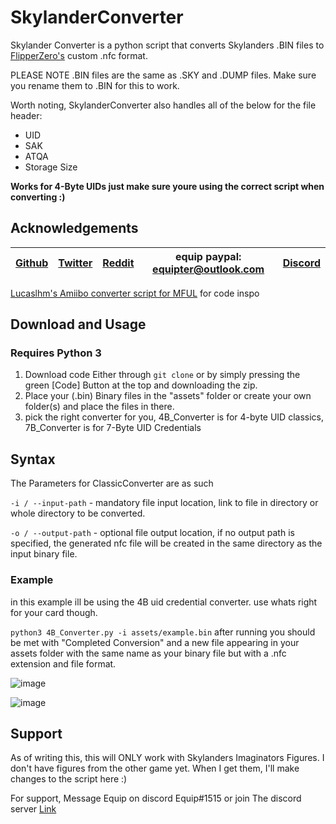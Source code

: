 # SkylanderConverter
Skylander Converter is a python script that converts Skylanders .BIN files to [FlipperZero's](https://flipperzero.one/) custom .nfc format. 

PLEASE NOTE .BIN files are the same as .SKY and .DUMP files. Make sure you rename them to .BIN for this to work.

Worth noting, SkylanderConverter also handles all of the below for the file header:
- UID
- SAK
- ATQA
- Storage Size 

**Works for 4-Byte UIDs just make sure youre using the correct script when converting :)**
  

## Acknowledgements
| [Github](https://github.com/equipter) | [Twitter](https://twitter.com/Equip0x80) | [Reddit](https://www.reddit.com/user/equipter) | equip paypal: equipter@outlook.com | [Discord](https://discord.gg/e9XzfG5nV5) |
| :---: | :---: | :---: | :---: | :---: |

 [Lucaslhm's Amiibo converter script for MFUL](https://github.com/Lucaslhm/AmiiboFlipperConverter) for code inspo

## Download and Usage
### **Requires Python 3**

1. Download code Either through `git clone` or by simply pressing the green [Code] Button at the top and downloading the zip. 
2. Place your (.bin) Binary files in the "assets" folder or create your own folder(s) and place the files in there. 
3. pick the right converter for you, 4B_Converter is for 4-byte UID classics, 7B_Converter is for 7-Byte UID Credentials
## Syntax 
The Parameters for ClassicConverter are as such 

`-i / --input-path` - mandatory file input location, link to file in directory or whole directory to be converted. 

`-o / --output-path` - optional file output location, if no output path is specified, the generated nfc file will be created in the same directory as the input binary file. 

### Example
in this example ill be using the 4B uid credential converter. use whats right for your card though. 

`python3 4B_Converter.py -i assets/example.bin`
after running you should be met with "Completed Conversion" and a new file appearing in your assets folder with the same name as your binary file but with a .nfc extension and file format. 

![image](https://user-images.githubusercontent.com/72751518/182514125-be1aedb1-59e9-4994-906a-df83f36c0f66.png)

![image](https://user-images.githubusercontent.com/72751518/182514195-c766ca6a-234f-43e9-a779-fce67894f5e6.png)




## Support

As of writing this, this will ONLY work with Skylanders Imaginators Figures. I don't have figures from the other game yet. When I get them, I'll make changes to the script here :)

For support, Message Equip on discord Equip#1515 or join The discord server [Link](https://discord.gg/e9XzfG5nV5)

